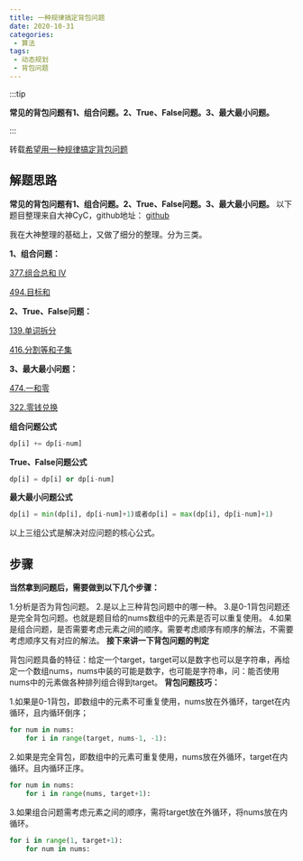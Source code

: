 ```yaml
---
title: 一种规律搞定背包问题
date: 2020-10-31
categories:
 - 算法
tags:
 - 动态规划
 - 背包问题
---
```


:::tip

**常见的背包问题有1、组合问题。2、True、False问题。3、最大最小问题。**

:::

<!-- more -->

转载[希望用一种规律搞定背包问题](https://leetcode-cn.com/problems/combination-sum-iv/solution/xi-wang-yong-yi-chong-gui-lu-gao-ding-bei-bao-wen-/)

## 解题思路

**常见的背包问题有1、组合问题。2、True、False问题。3、最大最小问题。**
以下题目整理来自大神CyC，github地址：
[github](https://github.com/CyC2018/CS-Notes/blob/master/notes/Leetcode%20%E9%A2%98%E8%A7%A3%20-%20%E5%8A%A8%E6%80%81%E8%A7%84%E5%88%92.md#0-1-%E8%83%8C%E5%8C%85)

我在大神整理的基础上，又做了细分的整理。分为三类。



**1、组合问题：**

[377.组合总和 Ⅳ](https://leetcode-cn.com/problems/combination-sum-iv/description/)

[494.目标和](https://leetcode-cn.com/problems/target-sum/description/)



**2、True、False问题：**

[139.单词拆分](https://leetcode-cn.com/problems/word-break/)

[416.分割等和子集](https://leetcode-cn.com/problems/partition-equal-subset-sum/description/)



**3、最大最小问题：**

[474.一和零](https://leetcode-cn.com/problems/ones-and-zeroes/description/)

[322.零钱兑换](https://leetcode-cn.com/problems/coin-change/description/)

**组合问题公式**

```python
dp[i] += dp[i-num]
```

**True、False问题公式**

```python
dp[i] = dp[i] or dp[i-num]
```

**最大最小问题公式**

```python
dp[i] = min(dp[i], dp[i-num]+1)或者dp[i] = max(dp[i], dp[i-num]+1)
```

以上三组公式是解决对应问题的核心公式。

## 步骤

**当然拿到问题后，需要做到以下几个步骤：**

1.分析是否为背包问题。
2.是以上三种背包问题中的哪一种。
3.是0-1背包问题还是完全背包问题。也就是题目给的nums数组中的元素是否可以重复使用。
4.如果是组合问题，是否需要考虑元素之间的顺序。需要考虑顺序有顺序的解法，不需要考虑顺序又有对应的解法。
**接下来讲一下背包问题的判定**

背包问题具备的特征：给定一个target，target可以是数字也可以是字符串，再给定一个数组nums，nums中装的可能是数字，也可能是字符串，问：能否使用nums中的元素做各种排列组合得到target。
**背包问题技巧：**

1.如果是0-1背包，即数组中的元素不可重复使用，nums放在外循环，target在内循环，且内循环倒序；

```python
for num in nums:
    for i in range(target, nums-1, -1):
```

2.如果是完全背包，即数组中的元素可重复使用，nums放在外循环，target在内循环。且内循环正序。

```python
for num in nums:
    for i in range(nums, target+1):
```

3.如果组合问题需考虑元素之间的顺序，需将target放在外循环，将nums放在内循环。

```python
for i in range(1, target+1):
    for num in nums:
```